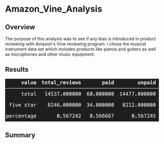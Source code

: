 # Amazon_Vine_Analysis

## Overview

The purpose of this analysis was to see if any bias is introduced in product reviewing with Amazon's Vine reviewing program. I chose the musical instrument data set which includes products like pianos and guitars as well as microphones and other music equipment.

## Results

![df](Pics/vine_analysis_df.png)

## Summary

